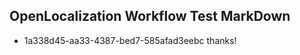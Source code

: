 ## OpenLocalization Workflow Test MarkDown
* 1a338d45-aa33-4387-bed7-585afad3eebc thanks!

<!--HONumber=Jul16_HO4-->


